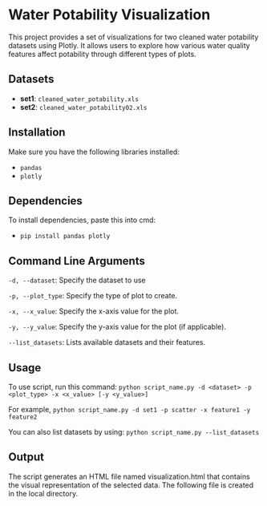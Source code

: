 # Water Potability Visualization

This project provides a set of visualizations for two cleaned water potability datasets using Plotly. It allows users to explore how various water quality features affect potability through different types of plots.

## Datasets

- **set1**: `cleaned_water_potability.xls`
- **set2**: `cleaned_water_potability02.xls`

## Installation

Make sure you have the following libraries installed:
- `pandas`
- `plotly`

## Dependencies

To install dependencies, paste this into cmd:
- `pip install pandas plotly`

## Command Line Arguments
`-d, --dataset`: Specify the dataset to use 

`-p, --plot_type`: Specify the type of plot to create.

`-x, --x_value`: Specify the x-axis value for the plot.

`-y, --y_value`: Specify the y-axis value for the plot (if applicable).

`--list_datasets`: Lists available datasets and their features.

## Usage 
To use script, run this command:
`python script_name.py -d <dataset> -p <plot_type> -x <x_value> [-y <y_value>]`

For example,
`python script_name.py -d set1 -p scatter -x feature1 -y feature2`

You can also list datasets by using:
`python script_name.py --list_datasets`

## Output
The script generates an HTML file named visualization.html that contains the visual representation of the selected data.
The following file is created in the local directory.
